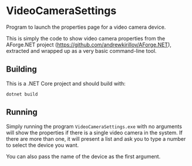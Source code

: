 # VideoCameraSettings
Program to launch the properties page for a video camera device.

This is simply the code to show video camera properties from the AForge.NET project (https://github.com/andrewkirillov/AForge.NET),
extracted and wrapped up as a very basic command-line tool.

## Building

This is a .NET Core project and should build with:
```
dotnet build
```

## Running

Simply running the program `VideoCameraSettings.exe` with no arguments will show the properties if there is a single video camera
in the system. If there are more than one, it will present a list and ask you to type a number to select the device you want.

You can also pass the name of the device as the first argument.
